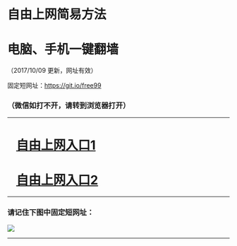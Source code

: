 ﻿# 自由上网简易方法

# 电脑、手机一键翻墙

（2017/10/09 更新，网址有效）

固定短网址：https://git.io/free99

### （微信如打不开，请转到浏览器打开）


***





# &nbsp;&nbsp; <a href="http://ft35824763.fwq-tz-1001.info/fwqtz01.html?t=10090015674 " target="_blank">自由上网入口1</a>
# &nbsp;&nbsp; <a href="http://ft1259830188.fwq-tz-1002.info/fwqtz02.html?t=10090012385 " target="_blank">自由上网入口2</a>
***

### 请记住下图中固定短网址：

<img src="https://s3-us-west-2.amazonaws.com/fwq-1001/yjfq-20170905okok.png" /> 


***

